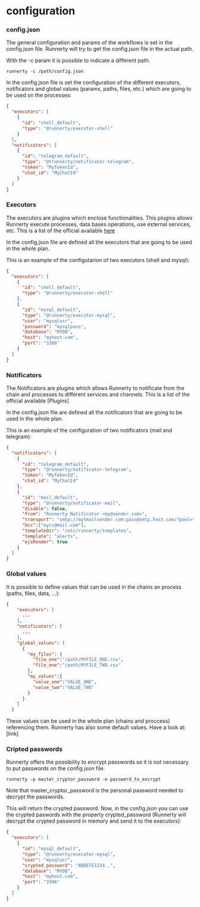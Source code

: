 # configuration

### config.json

The general configuration and params of the workflows is set in the config.json file. Runnerty will try to get the config.json file in the actual path.

With the -c param it is possible to indicate a different path. 

```
runnerty -c /path/config.json
```

In the config.json file is set the configuration of the different executors, notificators and global values (params, paths, files, etc.) which are going to be used on the processes: 

```json
{
  "executors": [
    {
      "id": "shell_default",
      "type": "@runnerty/executor-shell"
    }
  ],
  "notificators": [
    {
      "id": "telegram_default",
      "type": "@trunnerty/notificator-telegram",
      "token": "MyTokenId",
      "chat_id": "MyChatId"
    }
  ]
}
```

### Executors

The executors are plugins which enclose functionalities. This plugins allows Runnerty execute processes, data bases operations, use external services, etc. This is a list of the official available [here](plugins.md)

In the config.json file are defined all the executors that are going to be used in the whole plan.

This is an example of the configutarion of two executors (shell and mysql): 

```json
{
  "executors": [
    {
      "id": "shell_default",
      "type": "@runnerty/executor-shell"
    },
    {
      "id": "mysql_default",
      "type": "@runnerty/executor-mysql",
      "user": "mysqlusr",
      "password": "mysqlpass",
      "database": "MYDB",
      "host": "myhost.com",
      "port": "3306"
    }
  ]
}
```

### Notificators

The Notificators are plugins which allows Runnerty to notificate from the chain and processes to different services and channels. This is a list of the official available [Plugins]

In the config.json file are defined all the notificators that are going to be used in the whole plan.

This is an example of the configuration of two notificators (mail and telegram):

```json
{
  "notificators": [
    {
      "id": "telegram_default",
      "type": "@runnerty/notificator-telegram",
      "token": "MyTokenId",
      "chat_id": "MyChatId"
    },
    {
      "id": "mail_default",
      "type": "@runnerty/notificator-mail",
      "disable": false,
      "from": "Runnerty Notificator <my@sender.com>",
      "transport": "smtp://my%mailsender.com:pass@smtp.host.com/?pool=true",
      "bcc":["mycc@mail.com"],
      "templateDir": "/etc/runnerty/templates",
      "template": "alerts",
      "ejsRender": true
    }
  ]
}
```

### Global values

It is possible to define values that can be used in the chains an process (paths, files, data, …):

```json
{
    "executors": [
      ...
    ],
    "notificators": [
      ...
    ],
    "global_values": [
      {
        "my_files": {
          "file_one":"/path/MYFILE_ONE.csv",
          "file_one":"/path/MYFILE_TWO.csv"
      	},
        "my_values":{
          "value_one":"VALUE_ONE",
          "value_two":"VALUE_TWO"
        }
      }
    ]
  }
```

These values can be used in the whole plan (chains and proccess) referencing them. Runnerty has also some default values. Have a look at: [link]


### Cripted passwords
Runnerty offers the possibility to encrypt passwords so it is not necessary to put passwords on the config.json file.

```
runnerty -p master_cryptor_password -e password_to_encrypt
```

Note that master_cryptor_password is the personal password needed to decrypt the passwords.

This will return the crypted password. Now, in the config.json you can use the crypted paswords with the property crypted_password (Runnerty will decrypt the crypted password in memory and send it to the executors):

```json
{
  "executors": [
    {
      "id": "mysql_default",
      "type": "@runnerty/executor-mysql",
      "user": "mysqlusr",
      "crypted_password": "ABDEFE1234..",
      "database": "MYDB",
      "host": "myhost.com",
      "port": "3306"
    }
  ]
}
```

